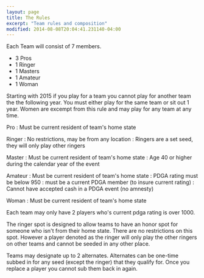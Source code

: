 ```yaml
---
layout: page
title: The Rules
excerpt: "Team rules and composition"
modified: 2014-08-08T20:04:41.231140-04:00
---
```


Each Team will consist of 7 members.

- 3 Pros
- 1 Ringer
- 1 Masters
- 1 Amateur
- 1 Woman

Starting with 2015 if you play for a team you cannot play for another team the
the following year.  You must either play for the same team or sit out 1 year.
Women are excempt from this rule and may play for any team at any time.

Pro
: Must be current resident of team's home state

Ringer
: No restrictions, may be from any location
: Ringers are a set seed, they will only play other ringers

Master
: Must be current resident of team's home state
: Age 40 or higher during the calendar year of the event

Amateur
: Must be current resident of team's home state
: PDGA rating must be below 950
: must be a current PDGA member (to insure current rating)
: Cannot have accepted cash in a PDGA event (no amnesty)

Woman
: Must be current resident of team's home state

Each team may only have 2 players who's current pdga rating is over 1000.

The ringer spot is designed to allow teams to have an honor spot for someone who
isn't from their home state.  There are no restrictions on this spot.  However 
a player denoted as the ringer will only play the other ringers on other teams
and cannot be seeded in any other place.

Teams may designate up to 2 alternates.  Alternates can be one-time subbed in
for any seed (except the ringer) that they qualify for.  Once you replace a
player you cannot sub them back in again.
